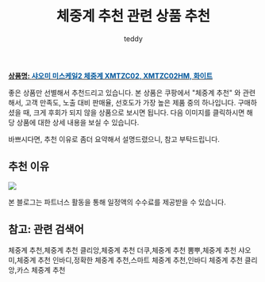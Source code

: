 ﻿---
layout: post
title:  "체중계 추천 관련 상품 추천"
author: teddy
categories: [ 생활/건강 ]
tags: [체중계 추천,체중계 추천 클리앙,체중계 추천 더쿠,체중계 추천 뽐뿌,체중계 추천 샤오미,체중계 추천 인바디,정확한 체중계 추천,스마트 체중계 추천,인바디 체중계 추천 클리앙,카스 체중계 추천]
image: https://static.coupangcdn.com/image/product/image/vendoritem/2019/03/06/3122986047/9013f976-b1d7-417c-8821-0edc50fd30d9.jpg 
description: "쿠팡에서 체중계 추천 관련 상품으로 가장 고객 선호도가 높은 제품 중 하나입니다."
---

<a href="https://link.coupang.com/re/AFFSDP?lptag=AF5385349&pageKey=4792090732&itemId=6141690822&vendorItemId=71028771003&traceid=V0-153-2bffdf222ee4c96c"><b>상품명: <font color='#01579B'>샤오미 미스케일2 체중계 XMTZC02, XMTZC02HM, 화이트</font></b></a>

좋은 상품만 선별해서 추천드리고 있습니다.
본 상품은 쿠팡에서 "체중계 추천" 와 관련해서, 고객 만족도, 노출 대비 판매율, 선호도가 가장 높은 제품 중의 하나입니다.
구매하셨을 때, 크게 후회가 되지 않을 상품으로 보시면 됩니다. 
다음 이미지를 클릭하시면 해당 상품에 대한 상세 내용을 보실 수 있습니다.

바쁘시다면, 추천 이유로 좀더 요약해서 설명드렸으니, 참고 부탁드립니다.

## 추천 이유 

<a href="https://link.coupang.com/re/AFFSDP?lptag=AF5385349&pageKey=4792090732&itemId=6141690822&vendorItemId=71028771003&traceid=V0-153-2bffdf222ee4c96c"><img src="https://thumbnail6.coupangcdn.com/thumbnails/remote/q89/image/vendor_inventory/fcfb/ba6a8549d03aec87490475940cbafec206ce8ed0290b4eb024889d159261.jpg"></a> 

본 블로그는 파트너스 활동을 통해 일정액의 수수료를 제공받을 수 있습니다.

## 참고: 관련 검색어    
체중계 추천,체중계 추천 클리앙,체중계 추천 더쿠,체중계 추천 뽐뿌,체중계 추천 샤오미,체중계 추천 인바디,정확한 체중계 추천,스마트 체중계 추천,인바디 체중계 추천 클리앙,카스 체중계 추천